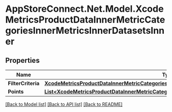# AppStoreConnect.Net.Model.XcodeMetricsProductDataInnerMetricCategoriesInnerMetricsInnerDatasetsInner

## Properties

Name | Type | Description | Notes
------------ | ------------- | ------------- | -------------
**FilterCriteria** | [**XcodeMetricsProductDataInnerMetricCategoriesInnerMetricsInnerDatasetsInnerFilterCriteria**](XcodeMetricsProductDataInnerMetricCategoriesInnerMetricsInnerDatasetsInnerFilterCriteria.md) |  | [optional] 
**Points** | [**List&lt;XcodeMetricsProductDataInnerMetricCategoriesInnerMetricsInnerDatasetsInnerPointsInner&gt;**](XcodeMetricsProductDataInnerMetricCategoriesInnerMetricsInnerDatasetsInnerPointsInner.md) |  | [optional] 

[[Back to Model list]](../README.md#documentation-for-models) [[Back to API list]](../README.md#documentation-for-api-endpoints) [[Back to README]](../README.md)

